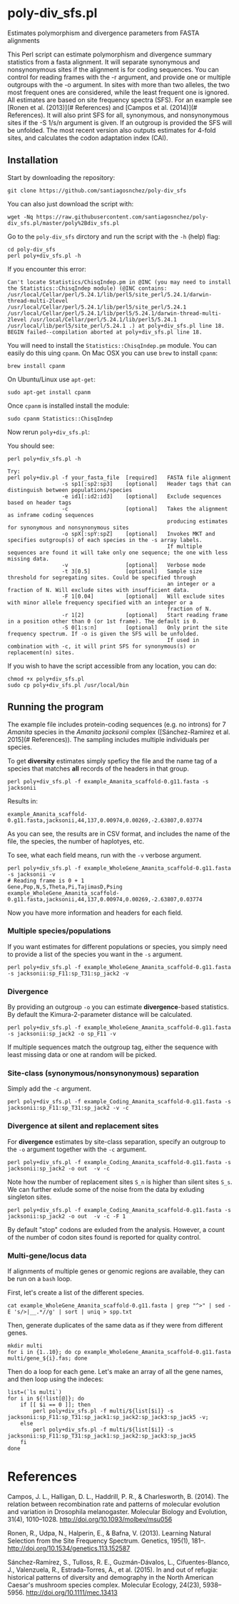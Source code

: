 # poly-div_sfs.pl
Estimates polymorphism and divergence parameters from FASTA alignments

This Perl script can estimate polymorphism and divergence summary statistics from a fasta alignment. It will separate synonymous and nonsynonymous sites if the alignment is for coding sequences. You can control for reading frames with the -r argument, and provide one or multiple outgroups with the -o argument. In sites with more than two alleles, the two most frequent ones are considered, while the least frequent one is ignored. All estimates are based on site frequency spectra (SFS). For an example see [Ronen et al. (2013)](# References) and [Campos et al. (2014)](# References). It will also print SFS for all, synonymous, and nonsynonymous sites if the -S 1/s/n argument is given. If an outgroup is provided the SFS will be unfolded. The most recent version also outputs estimates for 4-fold sites, and calculates the codon adaptation index (CAI).

## Installation

Start by downloading the repository:

    git clone https://github.com/santiagosnchez/poly-div_sfs
    
You can also just download the script with:

    wget -Nq https://raw.githubusercontent.com/santiagosnchez/poly-div_sfs.pl/master/poly%2Bdiv_sfs.pl
    
Go to the `poly-div_sfs` dirctory and run the script with the `-h` (help) flag:

    cd poly-div_sfs
    perl poly+div_sfs.pl -h

If you encounter this error:

    Can't locate Statistics/ChisqIndep.pm in @INC (you may need to install the Statistics::ChisqIndep module) (@INC contains: /usr/local/Cellar/perl/5.24.1/lib/perl5/site_perl/5.24.1/darwin-thread-multi-2level /usr/local/Cellar/perl/5.24.1/lib/perl5/site_perl/5.24.1 /usr/local/Cellar/perl/5.24.1/lib/perl5/5.24.1/darwin-thread-multi-2level /usr/local/Cellar/perl/5.24.1/lib/perl5/5.24.1 /usr/local/lib/perl5/site_perl/5.24.1 .) at poly+div_sfs.pl line 18.
    BEGIN failed--compilation aborted at poly+div_sfs.pl line 18.

You will need to install the `Statistics::ChisqIndep.pm` module. You can easily do this uing `cpanm`. On Mac OSX you can use `brew` to install `cpanm`:

    brew install cpanm
    
On Ubuntu/Linux use `apt-get`:

    sudo apt-get install cpanm

Once `cpanm` is installed install the module:

    sudo cpanm Statistics::ChisqIndep

Now rerun `poly+div_sfs.pl`:

You should see:

    perl poly+div_sfs.pl -h
    
    Try:
    perl poly+div.pl -f your_fasta_file  [required]   FASTA file alignment
                     -s sp1[:sp2:sp3]    [optional]   Header tags that can distinguish between populations/species
                     -e id1[:id2:id3]    [optional]   Exclude sequences based on header tags
                     -c                  [optional]	  Takes the alignment as inframe coding sequences
                                                      producing estimates for synonymous and nonsynonymous sites
                     -o spX[:spY:spZ]    [optional]   Invokes MKT and specifies outgroup(s) of each species in the -s array labels.
                                                      If multiple sequences are found it will take only one sequence; the one with less missing data.
                     -v                  [optional]   Verbose mode
                     -t 3[0.5]           [optional]   Sample size threshold for segregating sites. Could be specified through
                                                      an integer or a fraction of N. Will exclude sites with insufficient data.
                     -F 1[0.04]          [optional]   Will exclude sites with minor allele frequency specified with an integer or a 
                                                      fraction of N.
                     -r 1[2]             [optional]   Start reading frame in a position other than 0 (or 1st frame). The default is 0.
                     -S 0[1:s:n]         [optional]   Only print the site frequency spectrum. If -o is given the SFS will be unfolded.
                                                      If used in combination with -c, it will print SFS for synonymous(s) or replacement(n) sites.

If you wish to have the script accessible from any location, you can do:

    chmod +x poly+div_sfs.pl
    sudo cp poly+div_sfs.pl /usr/local/bin

## Running the program

The example file includes protein-coding sequences (e.g. no introns) for 7 *Amanita* species in the *Amanita jacksonii* complex ([Sánchez-Ramírez et al. 2015](# References)). The sampling includes multiple individuals per species.

To get **diversity** estimates simply speficy the file and the name tag of a species that matches **all** records of the headers in that group.

    perl poly+div_sfs.pl -f example_Amanita_scaffold-0.g11.fasta -s jacksonii

Results in:

    example_Amanita_scaffold-0.g11.fasta,jacksonii,44,137,0.00974,0.00269,-2.63807,0.03774

As you can see, the results are in CSV format, and includes the name of the file, the species, the number of haplotyes, etc.

To see, what each field means, run with the `-v` verbose argument.

    perl poly+div_sfs.pl -f example_WholeGene_Amanita_scaffold-0.g11.fasta -s jacksonii -v
    # Reading frame is 0 + 1
    Gene,Pop,N,S,Theta,Pi,TajimasD,Psing
    example_WholeGene_Amanita_scaffold-0.g11.fasta,jacksonii,44,137,0.00974,0.00269,-2.63807,0.03774
    
Now you have more information and headers for each field.

### Multiple species/populations

If you want estimates for different populations or species, you simply need to provide a list of the species you want in the `-s` argument.

    perl poly+div_sfs.pl -f example_WholeGene_Amanita_scaffold-0.g11.fasta -s jacksonii:sp_F11:sp_T31:sp_jack2 -v

### Divergence

By providing an outgroup `-o` you can estimate **divergence**-based statistics. By default the Kimura-2-parameter distance will be calculated.

    perl poly+div_sfs.pl -f example_WholeGene_Amanita_scaffold-0.g11.fasta -s jacksonii:sp_jack2 -o sp_F11 -v

If multiple sequences match the outgroup tag, either the sequence with least missing data or one at random will be picked.

### Site-class (synonymous/nonsynonymous) separation

Simply add the `-c` argument.

    perl poly+div_sfs.pl -f example_Coding_Amanita_scaffold-0.g11.fasta -s jacksonii:sp_F11:sp_T31:sp_jack2 -v -c

### Divergence at silent and replacement sites

For **divergence** estimates by site-class separation, specify an outgroup to the `-o` argument together with the `-c` argument.

    perl poly+div_sfs.pl -f example_Coding_Amanita_scaffold-0.g11.fasta -s jacksonii:sp_jack2 -o out  -v -c

Note how the number of replacement sites `S_n` is higher than silent sites `S_s`. We can further exlude some of the noise from the data by exluding singleton sites.

    perl poly+div_sfs.pl -f example_Coding_Amanita_scaffold-0.g11.fasta -s jacksonii:sp_jack2 -o out  -v -c -F 1

By default "stop" codons are exluded from the analysis. However, a count of the number of codon sites found is reported for quality control.

### Multi-gene/locus data

If alignments of multiple genes or genomic regions are available, they can be run on a `bash` loop.

First, let's create a list of the different species.

    cat example_WholeGene_Amanita_scaffold-0.g11.fasta | grep "^>" | sed -E 's/>|__.*//g' | sort | uniq > spp.txt
    
Then, generate duplicates of the same data as if they were from different genes.

    mkdir multi
    for i in {1..10}; do cp example_WholeGene_Amanita_scaffold-0.g11.fasta multi/gene_${i}.fas; done

Then do a loop for each gene. Let's make an array of all the gene names, and then loop using the indeces:

    list=(`ls multi`)
    for i in ${!list[@]}; do 
        if [[ $i == 0 ]]; then 
            perl poly+div_sfs.pl -f multi/${list[$i]} -s jacksonii:sp_F11:sp_T31:sp_jack1:sp_jack2:sp_jack3:sp_jack5 -v; 
        else 
            perl poly+div_sfs.pl -f multi/${list[$i]} -s jacksonii:sp_F11:sp_T31:sp_jack1:sp_jack2:sp_jack3:sp_jack5 
        fi 
    done

# References

Campos, J. L., Halligan, D. L., Haddrill, P. R., & Charlesworth, B. (2014). The relation between recombination rate and patterns of molecular evolution and variation in Drosophila melanogaster. Molecular Biology and Evolution, 31(4), 1010–1028. http://doi.org/10.1093/molbev/msu056

Ronen, R., Udpa, N., Halperin, E., & Bafna, V. (2013). Learning Natural Selection from the Site Frequency Spectrum. Genetics, 195(1), 181–. http://doi.org/10.1534/genetics.113.152587

Sánchez-Ramírez, S., Tulloss, R. E., Guzmán-Dávalos, L., Cifuentes-Blanco, J., Valenzuela, R., Estrada-Torres, A., et al. (2015). In and out of refugia: historical patterns of diversity and demography in the North American Caesar's mushroom species complex. Molecular Ecology, 24(23), 5938–5956. http://doi.org/10.1111/mec.13413






